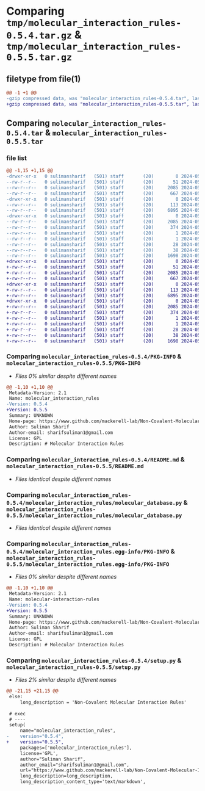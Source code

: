 # Comparing `tmp/molecular_interaction_rules-0.5.4.tar.gz` & `tmp/molecular_interaction_rules-0.5.5.tar.gz`

## filetype from file(1)

```diff
@@ -1 +1 @@
-gzip compressed data, was "molecular_interaction_rules-0.5.4.tar", last modified: Thu May 30 03:37:35 2024, max compression
+gzip compressed data, was "molecular_interaction_rules-0.5.5.tar", last modified: Thu May 30 03:40:04 2024, max compression
```

## Comparing `molecular_interaction_rules-0.5.4.tar` & `molecular_interaction_rules-0.5.5.tar`

### file list

```diff
@@ -1,15 +1,15 @@
-drwxr-xr-x   0 sulimansharif   (501) staff       (20)        0 2024-05-30 03:37:35.764344 molecular_interaction_rules-0.5.4/
--rw-r--r--   0 sulimansharif   (501) staff       (20)       51 2024-05-29 19:10:30.000000 molecular_interaction_rules-0.5.4/MANIFEST.in
--rw-r--r--   0 sulimansharif   (501) staff       (20)     2085 2024-05-30 03:37:35.763208 molecular_interaction_rules-0.5.4/PKG-INFO
--rw-r--r--   0 sulimansharif   (501) staff       (20)      667 2024-05-30 03:16:25.000000 molecular_interaction_rules-0.5.4/README.md
-drwxr-xr-x   0 sulimansharif   (501) staff       (20)        0 2024-05-30 03:37:35.756555 molecular_interaction_rules-0.5.4/molecular_interaction_rules/
--rw-r--r--   0 sulimansharif   (501) staff       (20)      113 2024-05-30 03:30:03.000000 molecular_interaction_rules-0.5.4/molecular_interaction_rules/__init__.py
--rw-r--r--   0 sulimansharif   (501) staff       (20)     6895 2024-05-30 03:31:51.000000 molecular_interaction_rules-0.5.4/molecular_interaction_rules/molecular_database.py
-drwxr-xr-x   0 sulimansharif   (501) staff       (20)        0 2024-05-30 03:37:35.762243 molecular_interaction_rules-0.5.4/molecular_interaction_rules.egg-info/
--rw-r--r--   0 sulimansharif   (501) staff       (20)     2085 2024-05-30 03:37:35.000000 molecular_interaction_rules-0.5.4/molecular_interaction_rules.egg-info/PKG-INFO
--rw-r--r--   0 sulimansharif   (501) staff       (20)      374 2024-05-30 03:37:35.000000 molecular_interaction_rules-0.5.4/molecular_interaction_rules.egg-info/SOURCES.txt
--rw-r--r--   0 sulimansharif   (501) staff       (20)        1 2024-05-30 03:37:35.000000 molecular_interaction_rules-0.5.4/molecular_interaction_rules.egg-info/dependency_links.txt
--rw-r--r--   0 sulimansharif   (501) staff       (20)        1 2024-05-30 03:37:35.000000 molecular_interaction_rules-0.5.4/molecular_interaction_rules.egg-info/not-zip-safe
--rw-r--r--   0 sulimansharif   (501) staff       (20)       28 2024-05-30 03:37:35.000000 molecular_interaction_rules-0.5.4/molecular_interaction_rules.egg-info/top_level.txt
--rw-r--r--   0 sulimansharif   (501) staff       (20)       38 2024-05-30 03:37:35.765424 molecular_interaction_rules-0.5.4/setup.cfg
--rw-r--r--   0 sulimansharif   (501) staff       (20)     1698 2024-05-30 03:37:29.000000 molecular_interaction_rules-0.5.4/setup.py
+drwxr-xr-x   0 sulimansharif   (501) staff       (20)        0 2024-05-30 03:40:04.423159 molecular_interaction_rules-0.5.5/
+-rw-r--r--   0 sulimansharif   (501) staff       (20)       51 2024-05-29 19:10:30.000000 molecular_interaction_rules-0.5.5/MANIFEST.in
+-rw-r--r--   0 sulimansharif   (501) staff       (20)     2085 2024-05-30 03:40:04.422621 molecular_interaction_rules-0.5.5/PKG-INFO
+-rw-r--r--   0 sulimansharif   (501) staff       (20)      667 2024-05-30 03:16:25.000000 molecular_interaction_rules-0.5.5/README.md
+drwxr-xr-x   0 sulimansharif   (501) staff       (20)        0 2024-05-30 03:40:04.418923 molecular_interaction_rules-0.5.5/molecular_interaction_rules/
+-rw-r--r--   0 sulimansharif   (501) staff       (20)      113 2024-05-30 03:30:03.000000 molecular_interaction_rules-0.5.5/molecular_interaction_rules/__init__.py
+-rw-r--r--   0 sulimansharif   (501) staff       (20)     6895 2024-05-30 03:31:51.000000 molecular_interaction_rules-0.5.5/molecular_interaction_rules/molecular_database.py
+drwxr-xr-x   0 sulimansharif   (501) staff       (20)        0 2024-05-30 03:40:04.421993 molecular_interaction_rules-0.5.5/molecular_interaction_rules.egg-info/
+-rw-r--r--   0 sulimansharif   (501) staff       (20)     2085 2024-05-30 03:40:04.000000 molecular_interaction_rules-0.5.5/molecular_interaction_rules.egg-info/PKG-INFO
+-rw-r--r--   0 sulimansharif   (501) staff       (20)      374 2024-05-30 03:40:04.000000 molecular_interaction_rules-0.5.5/molecular_interaction_rules.egg-info/SOURCES.txt
+-rw-r--r--   0 sulimansharif   (501) staff       (20)        1 2024-05-30 03:40:04.000000 molecular_interaction_rules-0.5.5/molecular_interaction_rules.egg-info/dependency_links.txt
+-rw-r--r--   0 sulimansharif   (501) staff       (20)        1 2024-05-30 03:40:04.000000 molecular_interaction_rules-0.5.5/molecular_interaction_rules.egg-info/not-zip-safe
+-rw-r--r--   0 sulimansharif   (501) staff       (20)       28 2024-05-30 03:40:04.000000 molecular_interaction_rules-0.5.5/molecular_interaction_rules.egg-info/top_level.txt
+-rw-r--r--   0 sulimansharif   (501) staff       (20)       38 2024-05-30 03:40:04.423359 molecular_interaction_rules-0.5.5/setup.cfg
+-rw-r--r--   0 sulimansharif   (501) staff       (20)     1698 2024-05-30 03:40:02.000000 molecular_interaction_rules-0.5.5/setup.py
```

### Comparing `molecular_interaction_rules-0.5.4/PKG-INFO` & `molecular_interaction_rules-0.5.5/PKG-INFO`

 * *Files 0% similar despite different names*

```diff
@@ -1,10 +1,10 @@
 Metadata-Version: 2.1
 Name: molecular_interaction_rules
-Version: 0.5.4
+Version: 0.5.5
 Summary: UNKNOWN
 Home-page: https://www.github.com/mackerell-lab/Non-Covalent-Molecular-Interaction-Rules
 Author: Suliman Sharif
 Author-email: sharifsuliman1@gmail.com
 License: GPL
 Description: # Molecular Interaction Rules
```

### Comparing `molecular_interaction_rules-0.5.4/README.md` & `molecular_interaction_rules-0.5.5/README.md`

 * *Files identical despite different names*

### Comparing `molecular_interaction_rules-0.5.4/molecular_interaction_rules/molecular_database.py` & `molecular_interaction_rules-0.5.5/molecular_interaction_rules/molecular_database.py`

 * *Files identical despite different names*

### Comparing `molecular_interaction_rules-0.5.4/molecular_interaction_rules.egg-info/PKG-INFO` & `molecular_interaction_rules-0.5.5/molecular_interaction_rules.egg-info/PKG-INFO`

 * *Files 0% similar despite different names*

```diff
@@ -1,10 +1,10 @@
 Metadata-Version: 2.1
 Name: molecular-interaction-rules
-Version: 0.5.4
+Version: 0.5.5
 Summary: UNKNOWN
 Home-page: https://www.github.com/mackerell-lab/Non-Covalent-Molecular-Interaction-Rules
 Author: Suliman Sharif
 Author-email: sharifsuliman1@gmail.com
 License: GPL
 Description: # Molecular Interaction Rules
```

### Comparing `molecular_interaction_rules-0.5.4/setup.py` & `molecular_interaction_rules-0.5.5/setup.py`

 * *Files 2% similar despite different names*

```diff
@@ -21,15 +21,15 @@
 else:
     long_description = 'Non-Covalent Molecular Interaction Rules'
 
 # exec
 # ----
 setup(
     name="molecular_interaction_rules",
-    version="0.5.4",
+    version="0.5.5",
     packages=['molecular_interaction_rules'],
     license='GPL',
     author="Suliman Sharif",
     author_email="sharifsuliman1@gmail.com",
     url="https://www.github.com/mackerell-lab/Non-Covalent-Molecular-Interaction-Rules",
     long_description=long_description,
     long_description_content_type='text/markdown',
```

